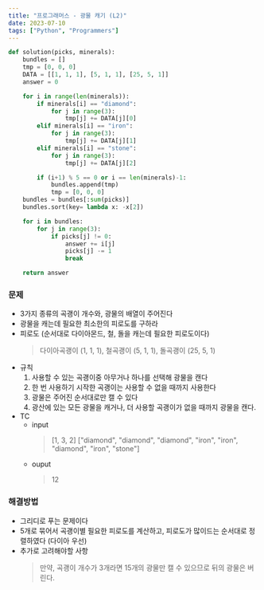 ```yaml
---
title: "프로그래머스 - 광물 캐기 (L2)"
date: 2023-07-10
tags: ["Python", "Programmers"]
---
```


```python
def solution(picks, minerals):
    bundles = []
    tmp = [0, 0, 0]
    DATA = [[1, 1, 1], [5, 1, 1], [25, 5, 1]]
    answer = 0

    for i in range(len(minerals)):
        if minerals[i] == "diamond":
            for j in range(3):
                tmp[j] += DATA[j][0]
        elif minerals[i] == "iron":
            for j in range(3):
                tmp[j] += DATA[j][1]
        elif minerals[i] == "stone":
            for j in range(3):
                tmp[j] += DATA[j][2]

        if (i+1) % 5 == 0 or i == len(minerals)-1:
            bundles.append(tmp)
            tmp = [0, 0, 0]
    bundles = bundles[:sum(picks)]
    bundles.sort(key= lambda x: -x[2])

    for i in bundles:
        for j in range(3):
            if picks[j] != 0:
                answer += i[j]
                picks[j] -= 1
                break

    return answer
```

### 문제

- 3가지 종류의 곡괭이 개수와, 광물의 배열이 주어진다
- 광물을 캐는데 필요한 최소한의 피로도를 구하라
- 피로도 (순서대로 다이아몬드, 철, 돌을 캐는데 필요한 피로도이다)
  > 다이아곡괭이 (1, 1, 1), 철곡괭이 (5, 1, 1), 돌곡괭이 (25, 5, 1)
- 규칙
  1. 사용할 수 있는 곡괭이중 아무거나 하나를 선택해 광물을 캔다
  2. 한 번 사용하기 시작한 곡괭이는 사용할 수 없을 때까지 사용한다
  3. 광물은 주어진 순서대로만 캘 수 있다
  4. 광산에 있는 모든 광물을 캐거나, 더 사용할 곡괭이가 없을 때까지 광물을 캔다.
- TC
  - input
    > [1, 3, 2] ["diamond", "diamond", "diamond", "iron", "iron", "diamond", "iron", "stone"]
  - ouput
    > 12

### 해결방법

- 그리디로 푸는 문제이다
- 5개로 묶어서 곡괭이별 필요한 피로도를 계산하고, 피로도가 많이드는 순서대로 정렬하였다 (다이아 우선)
- 추가로 고려해야할 사항
  > 만약, 곡괭이 개수가 3개라면 15개의 광물만 캘 수 있으므로 뒤의 광물은 버린다.
